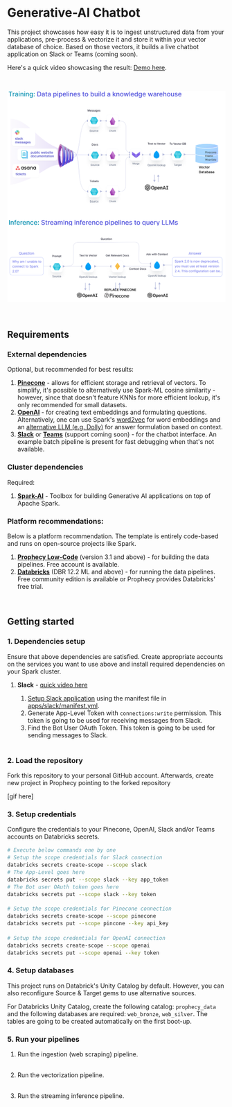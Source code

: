 # Generative-AI Chatbot

This project showcases how easy it is to ingest unstructured data from your applications, pre-process & vectorize it and store it within your vector database of choice. Based on those vectors, it builds a live chatbot application on Slack or Teams (coming soon).

Here's a quick video showcasing the result: [Demo here](https://www.loom.com/share/a89ee52de80e41abb9b5647c1da73e18?sid=6fcf0298-79e8-412b-8e48-f58c9d6d7f3b). 

<br>

![High-level Graphic](docs/images/training-inference-high-level-graphic.png)

<br>

## Requirements 

### External dependencies

Optional, but recommended for best results:

1. [**Pinecone**](https://www.pinecone.io/) - allows for efficient storage and retrieval of vectors. To simplify, it's possible to alternatively use Spark-ML cosine similarity - however, since that doesn't feature KNNs for more efficient lookup, it's only recommended for small datasets.
2. [**OpenAI**](https://openai.com/) - for creating text embeddings and formulating questions. Alternatively, one can use Spark's [word2vec](https://spark.apache.org/docs/2.2.0/mllib-feature-extraction.html#word2vec) for word embeddings and an [alternative LLM (e.g. Dolly)](https://github.com/prophecy-io/spark-ai/tree/main) for answer formulation based on context.
3. [**Slack**](https://slack.com/) or [**Teams**](https://teams.com/) (support coming soon) - for the chatbot interface. An example batch pipeline is present for fast debugging when that's not available.   

### Cluster dependencies

Required:

1. [**Spark-AI**](https://github.com/prophecy-io/spark-ai/tree/main) - Toolbox for building Generative AI applications on top of Apache Spark.

### Platform recommendations:

Below is a platform recommendation. The template is entirely code-based and runs on open-source projects like Spark. 

1. [**Prophecy Low-Code**](https://www.prophecy.io/) (version 3.1 and above) - for building the data pipelines. Free account is available.
2. [**Databricks**](https://databricks.com/) (DBR 12.2 ML and above) - for running the data pipelines. Free community edition is available or Prophecy provides Databricks' free trial. 

<br>

## Getting started

### 1. Dependencies setup

Ensure that above dependencies are satisfied. Create appropriate accounts on the services you want to use above and install required dependencies on your Spark cluster.

1. **Slack** - [quick video here](https://www.loom.com/share/2d7afeacd92e44809ab29b43665329dd?sid=c4e08d9d-bf86-4a6f-9e9d-fce9d7a12578) 

   1. [Setup Slack application](https://api.slack.com/reference/manifests#creating_apps) using the manifest file in [apps/slack/manifest.yml](apps/slack/manifest.yaml).
   2. Generate App-Level Token with `connections:write` permission. This token is going to be used for receiving messages from Slack.
   3. Find the Bot User OAuth Token. This token is going to be used for sending messages to Slack.<br><br>

### 2. Load the repository 

Fork this repository to your personal GitHub account. Afterwards, create new project in Prophecy pointing to the forked repository 

[gif here]

### 3. Setup credentials

Configure the credentials to your Pinecone, OpenAI, Slack and/or Teams accounts on Databricks secrets. 

 ```bash
 # Execute below commands one by one
 # Setup the scope credentials for Slack connection 
 databricks secrets create-scope --scope slack
 # The App-Level goes here
 databricks secrets put --scope slack --key app_token
 # The Bot user OAuth token goes here
 databricks secrets put --scope slack --key token

 # Setup the scope credentials for Pinecone connection
 databricks secrets create-scope --scope pinecone
 databricks secrets put --scope pincone --key api_key
 
 # Setup the scope credentials for OpenAI connection
 databricks secrets create-scope --scope openai
 databricks secrets put --scope openai --key token
 ```

### 4. Setup databases

This project runs on Databrick's Unity Catalog by default. However, you can also reconfigure Source & Target gems to use alternative sources.

For Databricks Unity Catalog, create the following catalog: `prophecy_data` and the following databases are required: `web_bronze`, `web_silver`. The tables are going to be created automatically on the first boot-up. 

### 5. Run your pipelines
   
1. Run the ingestion (web scraping) pipeline.
   <br><br>

2. Run the vectorization pipeline.
   <br><br>

3. Run the streaming inference pipeline. 
   <br><br>




